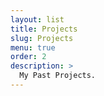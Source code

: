 ```yaml
---
layout: list
title: Projects
slug: Projects
menu: true
order: 2
description: >
  My Past Projects.
---
```

